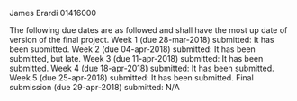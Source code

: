 James Erardi 01416000


The following due dates are as followed and shall have the most up date of version of the final project.
Week 1 (due 28-mar-2018) submitted: It has been submitted. 
Week 2 (due 04-apr-2018) submitted: It has been submitted, but late.
Week 3 (due 11-apr-2018) submitted: It has been submitted. 
Week 4 (due 18-apr-2018) submitted: It has been submitted. 
Week 5 (due 25-apr-2018) submitted: It has been submitted.
Final submission (due 29-apr-2018) submitted: N/A


